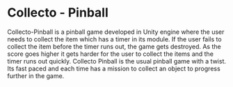 # Collecto - Pinball
Collecto-Pinball is a pinball game developed in Unity engine where the user needs to collect the item which has a timer in its module. If the user fails to collect the item before the timer runs out, the game gets destroyed. As the score goes higher it gets harder for the user to collect the items and the timer runs out quickly.
Collecto Pinball is the usual pinball game with a twist. Its fast paced and each time has a mission to collect an object to progress further in the game.
